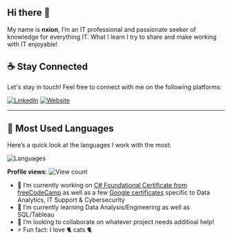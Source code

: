 ## Hi there 👋
My name is **nxion**, I’m an IT professional and passionate seeker of knowledge for everything IT. What I learn I try to share and make working with IT enjoyable!


## ☕ Stay Connected

Let's stay in touch! Feel free to connect with me on the following platforms:

[![LinkedIn](https://img.shields.io/badge/LinkedIn-0077B5?style=for-the-badge&logo=linkedin&logoColor=white)]()
[![Website](https://img.shields.io/badge/Website-000000?style=for-the-badge&logo=google-chrome&logoColor=white)]()

---

## 🔢 Most Used Languages

Here’s a quick look at the languages I work with the most:

![Languages](https://github-readme-stats.vercel.app/api/top-langs/?username=nxion&layout=compact&theme=default)

**Profile views**: ![View count](https://komarev.com/ghpvc/?username=nxion)

- 🔭 I’m currently working on [C# Foundational Certificate from freeCodeCamp](https://www.freecodecamp.org/learn/foundational-c-sharp-with-microsoft/) as well as a few [Google certificates](https://grow.google/certificates/) specific to Data Analytics, IT Support & Cybersecurity
- 🌱 I’m currently learning Data Analysis/Engineering as well as SQL/Tableau 
- 👯 I’m looking to collaborate on whatever project needs additioal help!
- ⚡ Fun fact: I love 🐈 cats 🐈
